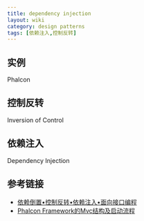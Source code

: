 ```yaml
---
title: dependency injection
layout: wiki
category: design patterns
tags: [依赖注入,控制反转]
---
```



## 实例

Phalcon


## 控制反转

Inversion of Control

## 依赖注入

Dependency Injection


## 参考链接

* [依赖倒置•控制反转•依赖注入•面向接口编程](http://www.cnblogs.com/aoyeyuyan/p/5495219.html)
* [Phalcon Framework的Mvc结构及启动流程](http://avnpc.com/pages/phalcon-mvc-process)
